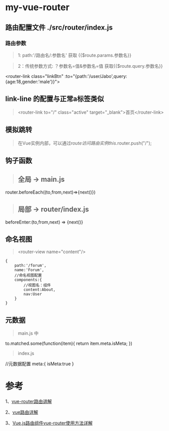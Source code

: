 # my-vue-router

## 路由配置文件 ./src/router/index.js

### 路由参数
>1: path:'/路由名/:参数名'    获取 {{$route.params.参数名}}

>2：传统参数方式: ？参数名=值&参数名=值  获取{{$route.query.参数名}}
 
 \<router-link class="linkBtn" :to="{path:'/user/Jabo',query:{age:18,gender:'male'}}"\>



## link-line 的配置与正常a标签类似
> \<router-link to="/" class="active" target="_blank"\>首页\</router-link\>


## 模拟跳转 
> 在Vue实例内部，可以通过$route访问路由实例   this.$router.push("/");


## 钩子函数

> ## 全局 -> main.js
router.beforeEach((to,from,next)=>{next()})

> ## 局部 -> router/index.js
beforeEnter:(to,from,next) => {next()}


## 命名视图
> \<router-view name="content"/\>

	{
	    path:'/forum',
	    name:'Forum',
	    //命名视图配置
	    components:{
	        //视图名：组件  
	        content:About,
	        nav:User
	    }
	}

## 元数据
> main.js 中

to.matched.some(function(item){
	return item.meta.isMeta;
})

> index.js

//元数据配置
meta:{
    isMeta:true
}




# 参考
1、[vue-router路由讲解](https://www.cnblogs.com/ye-hcj/p/7147697.html)

2、[vue路由详解](https://www.cnblogs.com/guangixn/p/7895809.html)

3、[Vue.js路由组件vue-router使用方法详解](https://www.jb51.net/article/98902.htm)